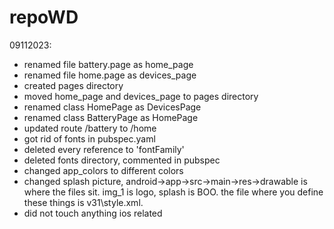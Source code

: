 # repoWD


09112023: 
* renamed file battery.page as home_page
* renamed file home.page as devices_page
* created pages directory
* moved home_page and devices_page to pages directory
* renamed class HomePage as DevicesPage
* renamed class BatteryPage as HomePage
* updated route /battery to /home
* got rid of fonts in pubspec.yaml
* deleted every reference to 'fontFamily'
* deleted fonts directory, commented in pubspec
* changed app_colors to different colors
* changed splash picture, android->app->src->main->res->drawable is where the files sit.
  img_1 is logo, splash is BOO.
  the file where you define these things is v31\style.xml.
* did not touch anything ios related
